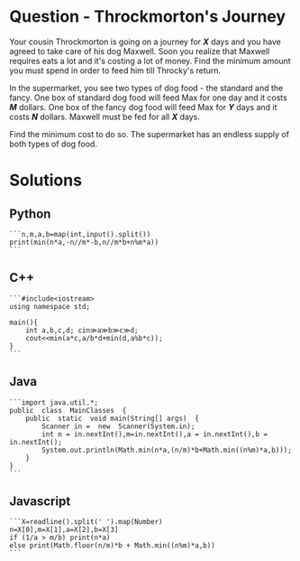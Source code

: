# Question - Throckmorton's Journey

Your cousin Throckmorton is going on a journey for **_X_** days and you have agreed to take care of his dog Maxwell. Soon you realize that Maxwell requires eats a lot and it's costing a lot of money. Find the minimum amount you must spend in order to feed him till Throcky's return.

In the supermarket, you see two types of dog food - the standard and the fancy. One box of standard dog food will feed Max for one day and it costs **_M_** dollars. One box of the fancy dog food will feed Max for **_Y_** days and it costs **_N_** dollars. Maxwell must be fed for all **_X_** days.

Find the minimum cost to do so. The supermarket has an endless supply of both types of dog food.

# Solutions

## Python

    ```n,m,a,b=map(int,input().split())
    print(min(n*a,-n//m*-b,n//m*b+n%m*a))
    ```

## C++

    ```#include<iostream>
    using namespace std;

    main(){
        int a,b,c,d; cin≫a≫b≫c≫d;
        cout<<min(a*c,a/b*d+min(d,a%b*c));
    }
    ```

## Java

    ```import java.util.*;
    public  class  MainClasses  {
        public  static  void main(String[] args)  {
    	    Scanner in =  new  Scanner(System.in);
    	    int n = in.nextInt(),m=in.nextInt(),a = in.nextInt(),b = in.nextInt();
    	    System.out.println(Math.min(n*a,(n/m)*b+Math.min((n%m)*a,b)));
    	}
    }
    ```

## Javascript

    ```X=readline().split(' ').map(Number)
    n=X[0],m=X[1],a=X[2],b=X[3]
    if (1/a > m/b) print(n*a)
    else print(Math.floor(n/m)*b + Math.min((n%m)*a,b))
    ```
